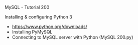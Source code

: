 MySQL - Tutorial 200

Installing & configuring Python 3
- https://www.python.org/downloads/
- Installing PyMySQL
- Connecting to MySQL server with Python (MySQL 200.py)
